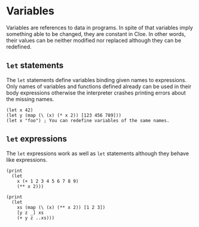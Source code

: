 # Variables

Variables are references to data in programs.
In spite of that variables imply something able to be changed, they are
constant in Cloe.
In other words, their values can be neither modified nor replaced although they
can be redefined.

## `let` statements

The `let` statements define variables binding given names to expressions.
Only names of variables and functions defined already can be used in their body
expressions otherwise the interpreter crashes printing errors about the
missing names.

```cloe
(let x 42)
(let y (map (\ (x) (* x 2)) [123 456 789]))
(let x "foo") ; You can redefine variables of the same names.
```

## `let` expressions

The `let` expressions work as well as `let` statements although they behave like
expressions.

```cloe
(print
  (let
    x (+ 1 2 3 4 5 6 7 8 9)
    (** x 2)))

(print
  (let
    xs (map (\ (x) (** x 2)) [1 2 3])
    [y z _] xs
    (+ y z ..xs)))
```

